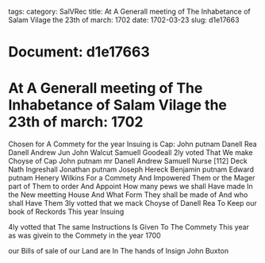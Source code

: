 tags: 
category: SalVRec
title: At A Generall meeting of The Inhabetance of Salam Vilage the 23th of march: 1702
date: 1702-03-23
slug: d1e17663




# Document: d1e17663


# At A Generall meeting of The Inhabetance of Salam Vilage the 23th of march: 1702 

Chosen for A Commety for the year Insuing is Cap: John putnam Danell Rea Danell Andrew Jun John Walcut Samuell Goodeall 2ly voted That We make Choyse of Cap John putnam mr Danell Andrew Samuell Nurse [112] Deck Nath Ingreshall Jonathan putnam Joseph Hereck Benjamin putnam Edward putnam Henery Wilkins For a Commety And Impowered Them or the Mager part of Them to order And Appoint How many pews we shall Have made In the New meetting House And What Form They shall be made of And who shall Have Them 3ly votted that we mack Choyse of Danell Rea To Keep our book of Reckords This year Insuing

4ly votted that The same Instructions Is Given To The Commety This year as was givein to the Commety in the year 1700

our Bills of sale of our Land are In The hands of Insign John Buxton

